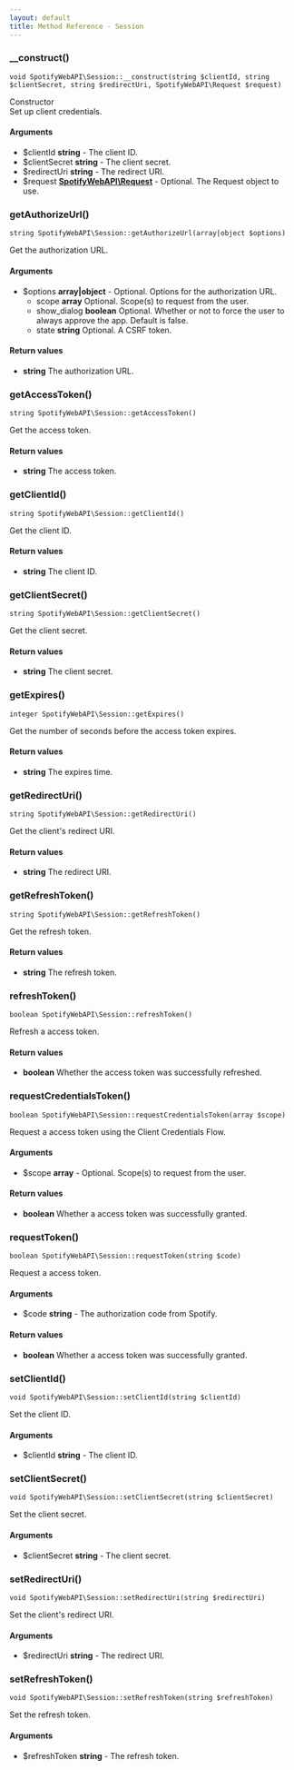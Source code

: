 ```yaml
---
layout: default
title: Method Reference - Session
---
```


### __construct()

```
void SpotifyWebAPI\Session::__construct(string $clientId, string $clientSecret, string $redirectUri, SpotifyWebAPI\Request $request)
```

Constructor <br>
Set up client credentials.

#### Arguments

* $clientId **string** - The client ID.
* $clientSecret **string** - The client secret.
* $redirectUri **string** - The redirect URI.
* $request **[SpotifyWebAPI\Request](request.html)** - Optional. The Request object to use.

### getAuthorizeUrl()

```
string SpotifyWebAPI\Session::getAuthorizeUrl(array|object $options)
```

Get the authorization URL.

#### Arguments

* $options **array\|object** - Optional. Options for the authorization URL.
    * scope **array** Optional. Scope(s) to request from the user.
    * show_dialog **boolean** Optional. Whether or not to force the user to always approve the app. Default is false.
    * state **string** Optional. A CSRF token.

#### Return values

* **string** The authorization URL.

### getAccessToken()

```
string SpotifyWebAPI\Session::getAccessToken()
```

Get the access token.

#### Return values

* **string** The access token.

### getClientId()

```
string SpotifyWebAPI\Session::getClientId()
```

Get the client ID.

#### Return values

* **string** The client ID.

### getClientSecret()

```
string SpotifyWebAPI\Session::getClientSecret()
```

Get the client secret.

#### Return values

* **string** The client secret.

### getExpires()

```
integer SpotifyWebAPI\Session::getExpires()
```

Get the number of seconds before the access token expires.

#### Return values

* **string** The expires time.

### getRedirectUri()

```
string SpotifyWebAPI\Session::getRedirectUri()
```

Get the client's redirect URI.

#### Return values

* **string** The redirect URI.

### getRefreshToken()

```
string SpotifyWebAPI\Session::getRefreshToken()
```

Get the refresh token.

#### Return values

* **string** The refresh token.

### refreshToken()

```
boolean SpotifyWebAPI\Session::refreshToken()
```

Refresh a access token.

#### Return values

* **boolean** Whether the access token was successfully refreshed.

### requestCredentialsToken()

```
boolean SpotifyWebAPI\Session::requestCredentialsToken(array $scope)
```

Request a access token using the Client Credentials Flow.

#### Arguments

* $scope **array** - Optional. Scope(s) to request from the user.

#### Return values

* **boolean** Whether a access token was successfully granted.

### requestToken()

```
boolean SpotifyWebAPI\Session::requestToken(string $code)
```

Request a access token.

#### Arguments

* $code **string** - The authorization code from Spotify.

#### Return values

* **boolean** Whether a access token was successfully granted.

### setClientId()

```
void SpotifyWebAPI\Session::setClientId(string $clientId)
```

Set the client ID.

#### Arguments

* $clientId **string** - The client ID.

### setClientSecret()

```
void SpotifyWebAPI\Session::setClientSecret(string $clientSecret)
```

Set the client secret.

#### Arguments

* $clientSecret **string** - The client secret.

### setRedirectUri()

```
void SpotifyWebAPI\Session::setRedirectUri(string $redirectUri)
```

Set the client's redirect URI.

#### Arguments

* $redirectUri **string** - The redirect URI.

### setRefreshToken()

```
void SpotifyWebAPI\Session::setRefreshToken(string $refreshToken)
```

Set the refresh token.

#### Arguments

* $refreshToken **string** - The refresh token.
